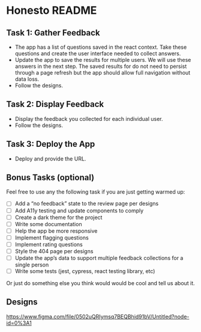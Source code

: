 # Honesto README
## Task 1: Gather Feedback
- The app has a list of questions saved in the react context.  Take these questions and create the user interface needed to collect answers.
- Update the app to save the results for multiple users.  We will use these answers in the next step.  The saved results for do not need to persist through a page refresh but the app should allow full navigation without data loss.
- Follow the designs.

## Task 2: Display Feedback
- Display the feedback you collected for each individual user.
- Follow the designs.

## Task 3: Deploy the App
- Deploy and provide the URL.

## Bonus Tasks (optional)
Feel free to use any the following task if you are just getting warmed up:

- [ ] Add a “no feedback” state to the review page per designs
- [ ] Add A11y testing and update components to comply
- [ ] Create a dark theme for the project
- [ ] Write some documentation
- [ ] Help the app be more responsive
- [ ] Implement flagging questions
- [ ] Implement rating questions
- [ ] Style the 404 page per designs
- [ ] Update the app’s data to support multiple feedback collections for a single person
- [ ] Write some tests (jest, cypress, react testing library, etc)

Or just do something else you think would would be cool and tell us about it.

## Designs
https://www.figma.com/file/0502uQRIymsq7BEQBhid91bV/Untitled?node-id=0%3A1
